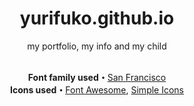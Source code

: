 <h1 align="center">yurifuko.github.io</h1>
<p align="center">my portfolio, my info and my child</p>
<br>

<div align="center">
  <b>Font family used・</b><a href="https://developer.apple.com/fonts/">San Francisco</a>
  <br>
  <b>Icons used・</b><a href="https://fontawesome.com/icons">Font Awesome</a>, <a href="https://simpleicons.org">Simple Icons</a>
</div>
